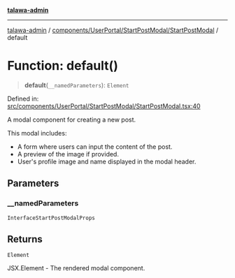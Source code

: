 [**talawa-admin**](../../../../../README.md)

***

[talawa-admin](../../../../../README.md) / [components/UserPortal/StartPostModal/StartPostModal](../README.md) / default

# Function: default()

> **default**(`__namedParameters`): `Element`

Defined in: [src/components/UserPortal/StartPostModal/StartPostModal.tsx:40](https://github.com/gautam-divyanshu/talawa-admin/blob/334f0f7773e45df65600a1da08d00c41806347e4/src/components/UserPortal/StartPostModal/StartPostModal.tsx#L40)

A modal component for creating a new post.

This modal includes:
- A form where users can input the content of the post.
- A preview of the image if provided.
- User's profile image and name displayed in the modal header.

## Parameters

### \_\_namedParameters

`InterfaceStartPostModalProps`

## Returns

`Element`

JSX.Element - The rendered modal component.
